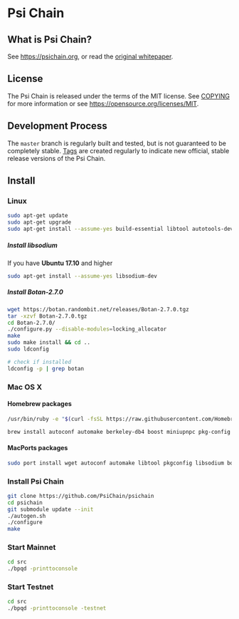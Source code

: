 
Psi Chain
=====================================

What is Psi Chain?
----------------

See https://psichain.org, or read the [original whitepaper](https://github.com/PsiChain/psi-chain/blob/main/psi-chain%20witepaper.pdf).

License
-------

The Psi Chain is released under the terms of the MIT license. See [COPYING](COPYING) for more
information or see https://opensource.org/licenses/MIT.

Development Process
-------------------

The `master` branch is regularly built and tested, but is not guaranteed to be
completely stable. [Tags](https://github.com/PsiChain/psichain/tags) are created
regularly to indicate new official, stable release versions of the Psi Chain.

Install
-------

### Linux
```bash
sudo apt-get update
sudo apt-get upgrade
sudo apt-get install --assume-yes build-essential libtool autotools-dev autoconf automake pkg-config libssl-dev libboost-all-dev libqt5gui5 libqt5dbus5 qttools5-dev qttools5-dev-tools libprotobuf-dev protobuf-compiler libqrencode-dev libminiupnpc-dev libevent-dev libdb++-dev git cmake
```
##### Install libsodium 
If you have **Ubuntu 17.10** and higher

```bash
sudo apt-get install --assume-yes libsodium-dev
```
##### Install Botan-2.7.0 
```bash
wget https://botan.randombit.net/releases/Botan-2.7.0.tgz
tar -xzvf Botan-2.7.0.tgz
cd Botan-2.7.0/
./configure.py --disable-modules=locking_allocator
make
sudo make install && cd ..
sudo ldconfig

# check if installed
ldconfig -p | grep botan
```

### Mac OS X

#### Homebrew packages

```bash
/usr/bin/ruby -e "$(curl -fsSL https://raw.githubusercontent.com/Homebrew/install/master/install)"
```

```bash
brew install autoconf automake berkeley-db4 boost miniupnpc pkg-config protobuf qt libtool libevent zeromq
```

#### MacPorts packages

```bash
sudo port install wget autoconf automake libtool pkgconfig libsodium boost libevent protobuf
```

### Install Psi Chain
```bash
git clone https://github.com/PsiChain/psichain
cd psichain
git submodule update --init
./autogen.sh
./configure  
make
```

### Start Mainnet
```bash
cd src
./bpqd -printtoconsole
```

### Start Testnet
```bash
cd src
./bpqd -printtoconsole -testnet
```
